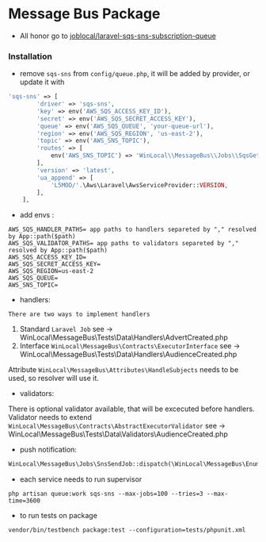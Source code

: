 # Message Bus Package

- All honor go to [joblocal/laravel-sqs-sns-subscription-queue](https://github.com/joblocal/laravel-sqs-sns-subscription-queue)

### Installation

- remove `sqs-sns` from `config/queue.php`, it will be added by provider, or update it with 

```php
'sqs-sns' => [
        'driver' => 'sqs-sns',
        'key' => env('AWS_SQS_ACCESS_KEY_ID'),
        'secret' => env('AWS_SQS_SECRET_ACCESS_KEY'),
        'queue' => env('AWS_SQS_QUEUE', 'your-queue-url'),
        'region' => env('AWS_SQS_REGION', 'us-east-2'),
        'topic' => env('AWS_SNS_TOPIC'),
        'routes' => [
            env('AWS_SNS_TOPIC') => 'WinLocal\\MessageBus\\Jobs\\SqsGetJob',
        ],
        'version' => 'latest',
        'ua_append' => [
            'L5MOD/'.\Aws\Laravel\AwsServiceProvider::VERSION,
        ],
    ],
```

- add envs :

```env
AWS_SQS_HANDLER_PATHS= app paths to handlers separeted by "," resolved by App::path($path)
AWS_SQS_VALIDATOR_PATHS= app paths to validators separeted by "," resolved by App::path($path)
AWS_SQS_ACCESS_KEY_ID=
AWS_SQS_SECRET_ACCESS_KEY=
AWS_SQS_REGION=us-east-2
AWS_SQS_QUEUE=
AWS_SNS_TOPIC=
```
- handlers:

`There are two ways to implement handlers`
1. Standard `Laravel Job` 
    see -> WinLocal\MessageBus\Tests\Data\Handlers\AdvertCreated.php
2. Interface `WinLocal\MessageBus\Contracts\ExecutorInterface` 
    see -> WinLocal\MessageBus\Tests\Data\Handlers\AudienceCreated.php

Attribute `WinLocal\MessageBus\Attributes\HandleSubjects` needs to be used, so resolver will use it.

- validators:

There is optional validator available, that will be excecuted before handlers.
Validator needs to extend `WinLocal\MessageBus\Contracts\AbstractExecutorValidator`
    see -> WinLocal\MessageBus\Tests\Data\Validators\AudienceCreated.php

- push notification:

```php
WinLocal\MessageBus\Jobs\SnsSendJob::dispatch(\WinLocal\MessageBus\Enums\Subject $subject, array $message);
```

- each service needs to run supervisor

`php artisan queue:work sqs-sns --max-jobs=100 --tries=3 --max-time=3600`

- to run tests on package

`vendor/bin/testbench package:test --configuration=tests/phpunit.xml`